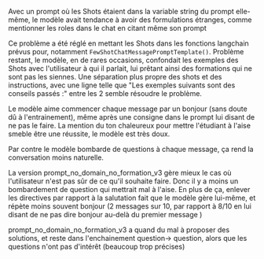 Avec un prompt où les Shots étaient dans la variable string du prompt elle-même,
le modèle avait tendance à avoir des formulations étranges, comme mentionner les roles dans le chat en citant même son prompt

Ce problème a été réglé en mettant les Shots dans les fonctions langchain prévus pour, notamment ```FewShotChatMessagePromptTemplate()```. Problème restant, le modèle, en de rares occasions, confondait les exemples des Shots avec l'utilisateur à qui il parlait, lui prêtant ainsi des formations qui ne sont pas les siennes. 
Une séparation plus propre des shots et des instructions, avec une ligne telle que "Les exemples suivants sont des conseils passés :" entre les 2 semble résoudre le problème.

Le modèle aime commencer chaque message par un bonjour (sans doute dû à l'entrainement), même après une consigne dans le prompt lui disant de ne pas le faire. La mention du ton chaleureux pour mettre l'étudiant à l'aise smeble être une réussite, le modèle est très doux.

Par contre le modèle bombarde de questions à chaque message, ça rend la conversation moins naturelle.

La version prompt_no_domain_no_formation_v3 gère mieux le cas où l'utilisateur n'est pas sûr de ce qu'il souhaite faire.
Donc il y a moins un bombardement de question qui mettrait mal à l'aise. En plus de ça, enlever les directives par
rapport à la salutation fait que le modèle gère lui-même, et répète moins souvent bonjour (2 messages sur 10, par rapport à 8/10 en lui disant de ne pas dire bonjour au-delà du premier message
)

prompt_no_domain_no_formation_v3 a quand du mal à proposer des solutions, et reste dans l'enchainement question-> question,
alors que les questions n'ont pas d'intérêt (beaucoup trop précises)